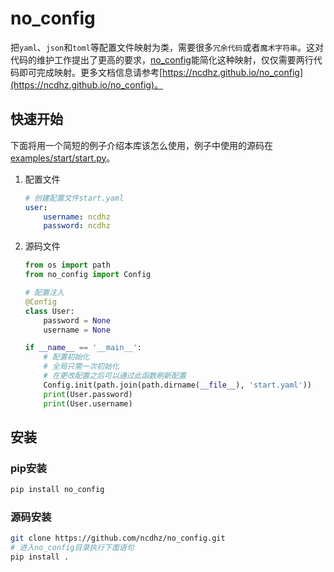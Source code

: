 # no_config

把`yaml`、`json`和`toml`等配置文件映射为类，需要很多`冗余代码`或者`魔术字符串`。这对代码的维护工作提出了更高的要求，[no_config](https://github.com/ncdhz/no_config)能简化这种映射，仅仅需要两行代码即可完成映射。更多文档信息请参考[https://ncdhz.github.io/no_config](https://ncdhz.github.io/no_config)。

## 快速开始

下面将用一个简短的例子介绍本库该怎么使用，例子中使用的源码在[examples/start/start.py](https://github.com/ncdhz/no_config/blob/main/examples/start/start.py)。

1. 配置文件

    ```yaml
    # 创建配置文件start.yaml
    user:
        username: ncdhz
        password: ncdhz
    ```

2. 源码文件

    ```python
    from os import path
    from no_config import Config
    
    # 配置注入
    @Config
    class User:
        password = None
        username = None

    if __name__ == '__main__':
        # 配置初始化
        # 全局只需一次初始化
        # 在更改配置之后可以通过此函数刷新配置
        Config.init(path.join(path.dirname(__file__), 'start.yaml'))
        print(User.password)
        print(User.username)
    ```

## 安装

### pip安装

```bash
pip install no_config
```

### 源码安装

```bash
git clone https://github.com/ncdhz/no_config.git
# 进入no_config目录执行下面语句
pip install .
```
